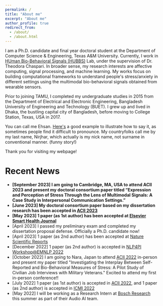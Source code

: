 ```yaml
---
permalink: /
title: "About me"
excerpt: "About me"
author_profile: true
redirect_from: 
  - /about/
  - /about.html
---
```


I am a Ph.D. candidate and final year doctoral student at the Department of Computer Science & Engineering, Texas A&M University. 
Currently, I work in [HUman Bio-Behavioral Signals (HUBBS)](https://hubbs.engr.tamu.edu/) Lab, under the supervision of Dr. Theodora Chaspari. 
In broader sense, my research interests are affective computing, signal processing, and machine learning. 
My works focus on building computational frameworks to understand people's stress/anxiety in different settings using the multimodal bio-behavioral signals obtained from wearable sensors. 


Prior to joining TAMU, I completed my undergraduate studies in 2015 from the Department of Electrical and Electronic Engineering, Bangladesh University of Engineering and Technology (BUET).
I grew up and lived in Dhaka, the bustling capital city of Bangladesh, before moving to College Station, Texas, USA in 2017.

You can call me Ehsan. [Here's](https://www.pronouncenames.com/Ehsan) a good example to illustrate how to say it, as sometimes people find it difficult to pronounce. 
My countryfolks call me by my last name, Nirjhar, which actually is my nick name, not surname in conventional manner. (funny story!)

Thank you for visiting my webpage!


Recent News
======
- **[September 2023] I am going to Cambridge, MA, USA to attend ACII 2023 and present my doctoral consortium paper titled “Expression and Perception of Stress Through the Lens of Multimodal Signals: A Case Study in Interpersonal Communication Settings.”**
- **[June 2023] My doctoral consortium paper based on my dissertation research has been accepted in [ACII 2023](https://acii-conf.net/2023/)**
- **[May 2023] 1 paper (as 1st author) has been accepted at [Elsevier Smart Health Journal](https://www.sciencedirect.com/science/article/pii/S2352648323000429)**
- [April 2023] I passed my preliminary exam and completed my dissertation proposal defense. Officially a Ph.D. candidate now!
- [April 2023] 1 paper (as 2nd author) has been accepted at [Nature Scientific Reports](https://www.nature.com/articles/s41598-023-33132-z)
- [December 2022] 1 paper (as 2nd author) is accepted in [NLP4PI Workshop@EMNLP 2022](https://sites.google.com/view/nlp4positiveimpact)
- [October 2022] I am going to Nara, Japan to attend [ACII 2022](https://acii-conf.net/2022/) in-person and present my paper titled "Investigating the Interplay Between Self-Reported and Bio-Behavioral Measures of Stress: A Pilot Study of Civilian Job Interviews with Military Veterans." Excited to attend my first in-person conference!!
- [July 2022] 1 paper (as 1st author) is accepted in [ACII 2022](https://acii-conf.net/2022/), and 1 paper (as 2nd author) is accepted in [ICMI 2022](https://icmi.acm.org/2022/)
- [May 2022] I will be working as a Research Intern at [Bosch Research](https://www.bosch-ai.com/) this summer as part of their Audio AI team.

